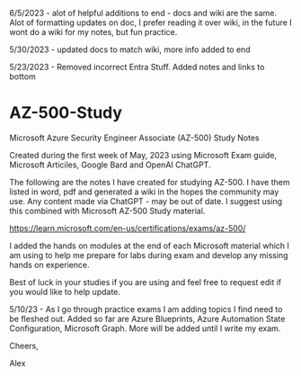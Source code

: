 6/5/2023 - alot of helpful additions to end - docs and wiki are the same. Alot of formatting updates on doc, I prefer reading it over wiki, in the future I wont do a wiki for my notes, but fun practice.

5/30/2023 - updated docs to match wiki, more info added to end

5/23/2023 - Removed incorrect Entra Stuff. Added notes and links to bottom

# AZ-500-Study
Microsoft Azure Security Engineer Associate (AZ-500) Study Notes

Created during the first week of May, 2023 using Microsoft Exam guide, Microsoft Articiles, Google Bard and OpenAI ChatGPT. 

The following are the notes I have created for studying AZ-500. I have them listed in word, pdf and generated a wiki in the hopes the community may use. Any content made via  ChatGPT - may be out of date.
I suggest using this combined with Microsoft AZ-500 Study material. 

https://learn.microsoft.com/en-us/certifications/exams/az-500/

I added the hands on modules at the end of each Microsoft material which I am using to help me prepare for labs during exam and develop any missing hands on experience.

Best of luck in your studies if you are using and feel free to request edit if you would like to help update.

5/10/23 - As I go through practice exams I am adding topics I find need to be fleshed out. Added so far are Azure Blueprints, Azure Automation State Configuration, Microsoft Graph. More will be added until I write my exam.

Cheers,

Alex
